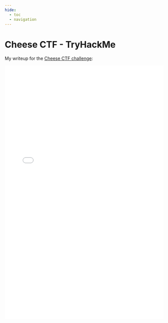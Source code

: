 ```yaml
---
hide:
  - toc
  - navigation
---
```


# Cheese CTF - TryHackMe

My writeup for the [Cheese CTF challenge](https://tryhackme.com/room/cheesectfv10):


<embed src="/writeups/tryhackme/valley/QWU - Cheese CTF.pdf" type="application/pdf" width="100%" height="800px" />
